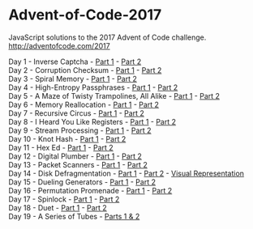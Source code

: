 # Advent-of-Code-2017
JavaScript solutions to the 2017 Advent of Code challenge.  
http://adventofcode.com/2017

Day 1 - Inverse Captcha - [Part 1](src/Day1-Puzzle1.js "code") - [Part 2](src/Day1-Puzzle2.js "code")  
Day 2 - Corruption Checksum - [Part 1](src/Day2-Puzzle1.js "code") - [Part 2](src/Day2-Puzzle2.js "code")  
Day 3 - Spiral Memory - [Part 1](src/Day3-Puzzle1.js "code") - [Part 2](src/Day3-Puzzle2.js "code")  
Day 4 - High-Entropy Passphrases - [Part 1](src/Day4-Puzzle1.js "code") - [Part 2](src/Day4-Puzzle2.js "code")  
Day 5 - A Maze of Twisty Trampolines, All Alike - [Part 1](src/Day5-Puzzle1.js "code") - [Part 2](src/Day5-Puzzle2.js "code")  
Day 6 - Memory Reallocation - [Part 1](src/Day6-Puzzle1.js "code") - [Part 2](src/Day6-Puzzle2.js "code")  
Day 7 - Recursive Circus - [Part 1](src/Day7-Puzzle1.js "code") - [Part 2](src/Day7-Puzzle2.js "code")  
Day 8 - I Heard You Like Registers - [Part 1](src/Day8-Puzzle1.js "code") - [Part 2](src/Day8-Puzzle2.js "code")  
Day 9 - Stream Processing - [Part 1](src/Day9-Puzzle1.js "code") - [Part 2](src/Day9-Puzzle2.js "code")  
Day 10 - Knot Hash - [Part 1](src/Day10-Puzzle1.js "code") - [Part 2](src/Day10-Puzzle2.js "code")  
Day 11 - Hex Ed - [Part 1](src/Day11-Puzzle1.js "code") - [Part 2](src/Day11-Puzzle2.js "code")  
Day 12 - Digital Plumber - [Part 1](src/Day12-Puzzle1.js "code") - [Part 2](src/Day12-Puzzle2.js "code")  
Day 13 - Packet Scanners - [Part 1](src/Day13-Puzzle1.js "code") - [Part 2](src/Day13-Puzzle2.js "code")  
Day 14 - Disk Defragmentation - [Part 1](src/Day14-Puzzle1.js "code") - [Part 2](src/Day14-Puzzle2.js "code") - [Visual Representation](src/Day14-VisualRepresentation.png "image")  
Day 15 - Dueling Generators - [Part 1](src/Day15-Puzzle1.js "code") - [Part 2](src/Day15-Puzzle2.js "code")  
Day 16 - Permutation Promenade - [Part 1](src/Day16-Puzzle1.js "code") - [Part 2](src/Day16-Puzzle2.js "code")  
Day 17 - Spinlock - [Part 1](src/Day17-Puzzle1.js "code") - [Part 2](src/Day17-Puzzle2.js "code")  
Day 18 - Duet - [Part 1](src/Day18-Puzzle1.js "code") - [Part 2](src/Day18-Puzzle2.js "code")  
Day 19 - A Series of Tubes - [Parts 1 & 2](src/Day19.js "code")
